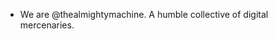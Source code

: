 - We are @thealmightymachine. A humble collective of digital mercenaries. 

<!---
thealmightymachine/thealmightymachine is a ✨ special ✨ repository because its `README.md` (this file) appears on your GitHub profile.
You can click the Preview link to take a look at your changes.
--->
